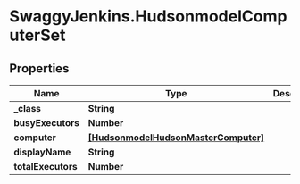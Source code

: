 # SwaggyJenkins.HudsonmodelComputerSet

## Properties
Name | Type | Description | Notes
------------ | ------------- | ------------- | -------------
**_class** | **String** |  | [optional] 
**busyExecutors** | **Number** |  | [optional] 
**computer** | [**[HudsonmodelHudsonMasterComputer]**](HudsonmodelHudsonMasterComputer.md) |  | [optional] 
**displayName** | **String** |  | [optional] 
**totalExecutors** | **Number** |  | [optional] 


